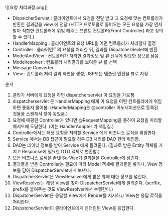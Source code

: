 
![[요청 처리과정.png]]

- DispaicherServlet : 클라이언트에서 요청을 전달 받고 그 요청에 맞는 컨트롤러가 반환한 결과값을 view 에 전달 (HTTP 프로토콜로 들어오는 모든 요청을 가장 먼저 받아 적합한 컨트롤러에 위임 해주는 프론트 컨트롤러(Front Controller) 라고 정의할 수 있다.)
- HandlerMapping : 클라이언트의 요청 URL을 어떤 컨트롤러가 처리할지 결정
- Controller : 클라이언트의 요청을 처리한 뒤, 결과를 DispatcherSevlet에 반환
- ModelAndView : 컨트롤러가 처리한 결과정보 및 뷰 선택에 필요한 정보를 담음.
- Modelresolver : 컨트롤러 처리결과를 보여줄 뷰 를 선택
- Message Converter
- View : 컨트롤러 처리 결과 화면을 생성, JSP또는 탬플릿 엔진을 뷰로 지정

순서

1. 클라가 서버에게 요청을 하먼 dispatcherservlet 이 요청을 가로챔
2. dispatcherservlet 은 HandlerMapping 에게 이 요청을 어떤 컨트롤러에게 위임하면 좋을지 물어봄. (HandlerMapping은 @controller 어노테이션으로 등록된 것들을 스캔해서 찾아 놓았음.)
3. 요청에 매핑된 Controller가 있다면 @RequestMapping을 통하여 요청을 처리할 메서드에 도달한다. (이는 HandlerAdapter 가 책임짐.)
4. Controller에서는 해당 요청을 처리할 Service 에게 비즈니스 로직을 위임한다.
5. Service 에서는 DB 접근이 필요할 경우 DB 처리를 DAO 한테 위임함.
6. DAO는 데이터 정보를 받아 Service 에게 돌려준다. (결과로 받은 Entity 객체를 가지고 Response에 필요한 DTO 객체로 변환함.)
7. 모든 비즈니스 로직을 끝낸 SerVice가 결과물을 Controller에 넘긴다.
8. 결과물을 받은 Controller는 필요에 따라 Model 객체에 결과물을 넣거나, View 정보를 담아 DispatcherServlet에게 보낸다.
9. DispatcherServlet은 ViewResolver에게 받은 뷰에 대한 정보를 넘긴다.
10. ViewResolver는 해당 View를 찾아 DispatcherServlet에게 알려준다. (serffix, prefix를 붙여주는 것도 ViewResolver에서 수행한다.)
11. DispatcherServlet은 응답할 View에게 Render를 지시하고 View는 응답 로직을 처리한다.
12. DispatcherServlet이 클라이언트에게 렌더린된 View를 응답한다.